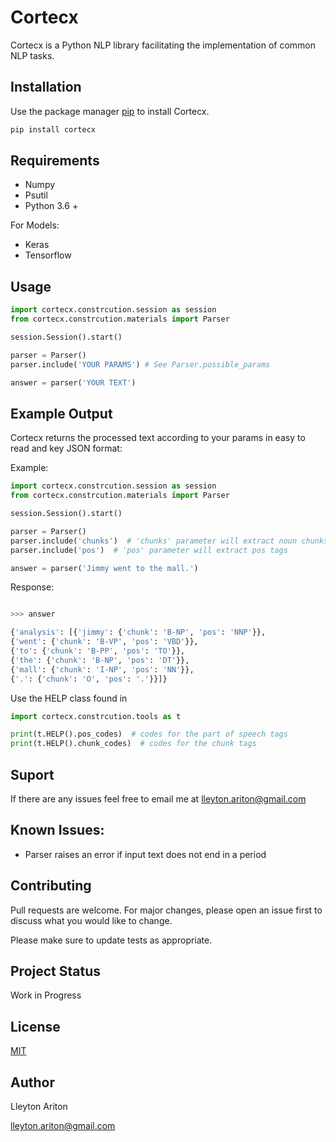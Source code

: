 # Cortecx

Cortecx is a Python NLP library facilitating the implementation of common NLP tasks.

## Installation

Use the package manager [pip](https://pip.pypa.io/en/stable/) to install Cortecx.

```bash
pip install cortecx
```
## Requirements

- Numpy
- Psutil
- Python 3.6 +

For Models:
- Keras
- Tensorflow

## Usage

```python
import cortecx.constrcution.session as session
from cortecx.constrcution.materials import Parser

session.Session().start()

parser = Parser()
parser.include('YOUR PARAMS') # See Parser.possible_params

answer = parser('YOUR TEXT')

```

## Example Output

Cortecx returns the processed text according to your params in easy to read and key JSON format:

Example:
```python
import cortecx.constrcution.session as session
from cortecx.constrcution.materials import Parser

session.Session().start()

parser = Parser()
parser.include('chunks')  # 'chunks' parameter will extract noun chunks
parser.include('pos')  # 'pos' parameter will extract pos tags

answer = parser('Jimmy went to the mall.')

```

Response:
```python

>>> answer

{'analysis': [{'jimmy': {'chunk': 'B-NP', 'pos': 'NNP'}},
{'went': {'chunk': 'B-VP', 'pos': 'VBD'}},
{'to': {'chunk': 'B-PP', 'pos': 'TO'}},
{'the': {'chunk': 'B-NP', 'pos': 'DT'}},
{'mall': {'chunk': 'I-NP', 'pos': 'NN'}},
{'.': {'chunk': 'O', 'pos': '.'}}]}

```

Use the HELP class found in

```python
import cortecx.constrcution.tools as t

print(t.HELP().pos_codes)  # codes for the part of speech tags
print(t.HELP().chunk_codes)  # codes for the chunk tags

```

## Suport

If there are any issues feel free to email me at [lleyton.ariton@gmail.com]()

## Known Issues:

- Parser raises an error if input text does not end in a period

## Contributing
Pull requests are welcome. For major changes, please open an issue first to discuss what you would like to change.

Please make sure to update tests as appropriate.


## Project Status

Work in Progress

## License
[MIT](https://choosealicense.com/licenses/mit/)

## Author
Lleyton Ariton

[lleyton.ariton@gmail.com]()
